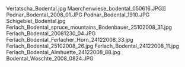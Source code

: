 Vertatscha_Bodental.jpg Maerchenwiese_bodental_050616.JPG]] Podnar_Bodental_2008_01.JPG Podnar_Bodental_1910.JPG Schigebiet_Bodental.jpg Ferlach_Bodental_spruce_mountains_Bodenbauer_25102008_31.jpg Ferlach_Bodental_20081230_04.JPG Ferlach_Bodental_Ferlacher_Horn_24122008_33.jpg Ferlach_Bodental_25102008_26.jpg Ferlach_Bodental_24122008_11.jpg Ferlach_Bodental_Almhuette_24122008_88.jpg Bodental_Woschte_2008_0824.JPG
